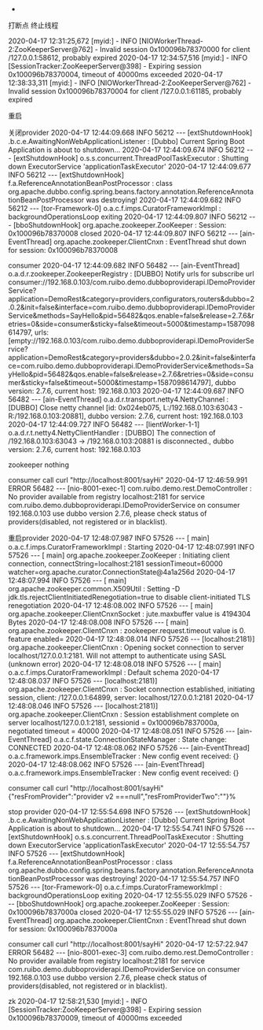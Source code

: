 
*
 打断点 终止线程

 2020-04-17 12:31:25,672 [myid:] - INFO  [NIOWorkerThread-2:ZooKeeperServer@762] - Invalid session 0x100096b78370000 for client /127.0.0.1:58612, probably expired
 2020-04-17 12:34:57,516 [myid:] - INFO  [SessionTracker:ZooKeeperServer@398] - Expiring session 0x100096b78370004, timeout of 40000ms exceeded
 2020-04-17 12:38:33,311 [myid:] - INFO  [NIOWorkerThread-2:ZooKeeperServer@762] - Invalid session 0x100096b78370004 for client /127.0.0.1:61185, probably expired

 重启

 关闭provider
 2020-04-17 12:44:09.668  INFO 56212 --- [extShutdownHook] .b.c.e.AwaitingNonWebApplicationListener :  [Dubbo] Current Spring Boot Application is about to shutdown...
 2020-04-17 12:44:09.674  INFO 56212 --- [extShutdownHook] o.s.s.concurrent.ThreadPoolTaskExecutor  : Shutting down ExecutorService 'applicationTaskExecutor'
 2020-04-17 12:44:09.677  INFO 56212 --- [extShutdownHook] f.a.ReferenceAnnotationBeanPostProcessor : class org.apache.dubbo.config.spring.beans.factory.annotation.ReferenceAnnotationBeanPostProcessor was destroying!
 2020-04-17 12:44:09.682  INFO 56212 --- [tor-Framework-0] o.a.c.f.imps.CuratorFrameworkImpl        : backgroundOperationsLoop exiting
 2020-04-17 12:44:09.807  INFO 56212 --- [bboShutdownHook] org.apache.zookeeper.ZooKeeper           : Session: 0x100096b78370008 closed
 2020-04-17 12:44:09.807  INFO 56212 --- [ain-EventThread] org.apache.zookeeper.ClientCnxn          : EventThread shut down for session: 0x100096b78370008

 consumer
 2020-04-17 12:44:09.682  INFO 56482 --- [ain-EventThread] o.a.d.r.zookeeper.ZookeeperRegistry      :  [DUBBO] Notify urls for subscribe url consumer://192.168.0.103/com.ruibo.demo.dubboproviderapi.IDemoProviderService?application=DemoRest&category=providers,configurators,routers&dubbo=2.0.2&init=false&interface=com.ruibo.demo.dubboproviderapi.IDemoProviderService&methods=SayHello&pid=56482&qos.enable=false&release=2.7.6&retries=0&side=consumer&sticky=false&timeout=5000&timestamp=1587098614797, urls: [empty://192.168.0.103/com.ruibo.demo.dubboproviderapi.IDemoProviderService?application=DemoRest&category=providers&dubbo=2.0.2&init=false&interface=com.ruibo.demo.dubboproviderapi.IDemoProviderService&methods=SayHello&pid=56482&qos.enable=false&release=2.7.6&retries=0&side=consumer&sticky=false&timeout=5000&timestamp=1587098614797], dubbo version: 2.7.6, current host: 192.168.0.103
 2020-04-17 12:44:09.687  INFO 56482 --- [ain-EventThread] o.a.d.r.transport.netty4.NettyChannel    :  [DUBBO] Close netty channel [id: 0x024eb075, L:/192.168.0.103:63043 - R:/192.168.0.103:20881], dubbo version: 2.7.6, current host: 192.168.0.103
 2020-04-17 12:44:09.727  INFO 56482 --- [lientWorker-1-1] o.a.d.r.t.netty4.NettyClientHandler      :  [DUBBO] The connection of /192.168.0.103:63043 -> /192.168.0.103:20881 is disconnected., dubbo version: 2.7.6, current host: 192.168.0.103

 zookeeper nothing

 consumer call curl "http://localhost:8001/sayHi"
 2020-04-17 12:46:59.991 ERROR 56482 --- [nio-8001-exec-1] com.ruibo.demo.rest.DemoController       : No provider available
 from registry localhost:2181 for service com.ruibo.demo.dubboproviderapi.IDemoProviderService on consumer 192.168.0.103
 use dubbo version 2.7.6, please check status of providers(disabled, not registered or in blacklist).

 重启provider
 2020-04-17 12:48:07.987  INFO 57526 --- [           main] o.a.c.f.imps.CuratorFrameworkImpl        : Starting
 2020-04-17 12:48:07.991  INFO 57526 --- [           main] org.apache.zookeeper.ZooKeeper           : Initiating client connection, connectString=localhost:2181 sessionTimeout=60000 watcher=org.apache.curator.ConnectionState@4a1a256d
 2020-04-17 12:48:07.994  INFO 57526 --- [           main] org.apache.zookeeper.common.X509Util     : Setting -D jdk.tls.rejectClientInitiatedRenegotiation=true to disable client-initiated TLS renegotiation
 2020-04-17 12:48:08.002  INFO 57526 --- [           main] org.apache.zookeeper.ClientCnxnSocket    : jute.maxbuffer value is 4194304 Bytes
 2020-04-17 12:48:08.008  INFO 57526 --- [           main] org.apache.zookeeper.ClientCnxn          : zookeeper.request.timeout value is 0. feature enabled=
 2020-04-17 12:48:08.014  INFO 57526 --- [localhost:2181)] org.apache.zookeeper.ClientCnxn          : Opening socket connection to server localhost/127.0.0.1:2181. Will not attempt to authenticate using SASL (unknown error)
 2020-04-17 12:48:08.018  INFO 57526 --- [           main] o.a.c.f.imps.CuratorFrameworkImpl        : Default schema
 2020-04-17 12:48:08.037  INFO 57526 --- [localhost:2181)] org.apache.zookeeper.ClientCnxn          : Socket connection established, initiating session, client: /127.0.0.1:64899, server: localhost/127.0.0.1:2181
 2020-04-17 12:48:08.046  INFO 57526 --- [localhost:2181)] org.apache.zookeeper.ClientCnxn          : Session establishment complete on server localhost/127.0.0.1:2181, sessionid = 0x100096b7837000a, negotiated timeout = 40000
 2020-04-17 12:48:08.051  INFO 57526 --- [ain-EventThread] o.a.c.f.state.ConnectionStateManager     : State change: CONNECTED
 2020-04-17 12:48:08.062  INFO 57526 --- [ain-EventThread] o.a.c.framework.imps.EnsembleTracker     : New config event received: {}
 2020-04-17 12:48:08.062  INFO 57526 --- [ain-EventThread] o.a.c.framework.imps.EnsembleTracker     : New config event received: {}
 
 consumer call curl "http://localhost:8001/sayHi"
 {"resFromProvider":"provider v2 ===null","resFromProviderTwo":""}%
 
 stop provider
 020-04-17 12:55:54.698  INFO 57526 --- [extShutdownHook] .b.c.e.AwaitingNonWebApplicationListener :  [Dubbo] Current Spring Boot Application is about to shutdown...
 2020-04-17 12:55:54.741  INFO 57526 --- [extShutdownHook] o.s.s.concurrent.ThreadPoolTaskExecutor  : Shutting down ExecutorService 'applicationTaskExecutor'
 2020-04-17 12:55:54.757  INFO 57526 --- [extShutdownHook] f.a.ReferenceAnnotationBeanPostProcessor : class org.apache.dubbo.config.spring.beans.factory.annotation.ReferenceAnnotationBeanPostProcessor was destroying!
 2020-04-17 12:55:54.757  INFO 57526 --- [tor-Framework-0] o.a.c.f.imps.CuratorFrameworkImpl        : backgroundOperationsLoop exiting
 2020-04-17 12:55:55.029  INFO 57526 --- [bboShutdownHook] org.apache.zookeeper.ZooKeeper           : Session: 0x100096b7837000a closed
 2020-04-17 12:55:55.029  INFO 57526 --- [ain-EventThread] org.apache.zookeeper.ClientCnxn          : EventThread shut down for session: 0x100096b7837000a
 
  consumer call curl "http://localhost:8001/sayHi"
 2020-04-17 12:57:22.947 ERROR 56482 --- [nio-8001-exec-3] com.ruibo.demo.rest.DemoController
 : No provider available from registry localhost:2181 for service com.ruibo.demo.dubboproviderapi.IDemoProviderService on
 consumer 192.168.0.103 use dubbo version 2.7.6, please check status of providers(disabled, not registered or in blacklist).
 
 zk
 2020-04-17 12:58:21,530 [myid:] - INFO  [SessionTracker:ZooKeeperServer@398] - Expiring session 0x100096b78370009, timeout of 40000ms exceeded
 
 
 
